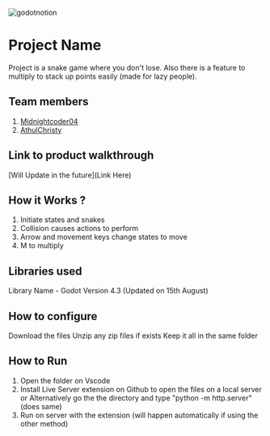 

![godotnotion](https://github.com/user-attachments/assets/45bfa5c9-7e8a-4e64-bde3-a2db95e0762e)



# Project Name
Project is a snake game where you don't lose. Also there is a feature to multiply to stack up points easily (made for lazy people). 
## Team members
1. [Midnightcoder04](https://github.com/midnightcoder04)
2. [AthulChristy](https://github.com/TH-Activities/saturday-hack-night-template)
## Link to product walkthrough
[Will Update in the future](Link Here)
## How it Works ?
1. Initiate states and snakes
2. Collision causes actions to perform
3. Arrow and movement keys change states to move
4. M to multiply
## Libraries used
Library Name - Godot Version 4.3 (Updated on 15th August)
## How to configure
Download the files
Unzip any zip files if exists
Keep it all in the same folder
## How to Run
1. Open the folder on Vscode
2. Install Live Server extension on Github to open the files on a local server or
   Alternatively go the the directory and type "python -m http.server" (does same)
3. Run on server with the extension (will happen automatically if using the other method)
